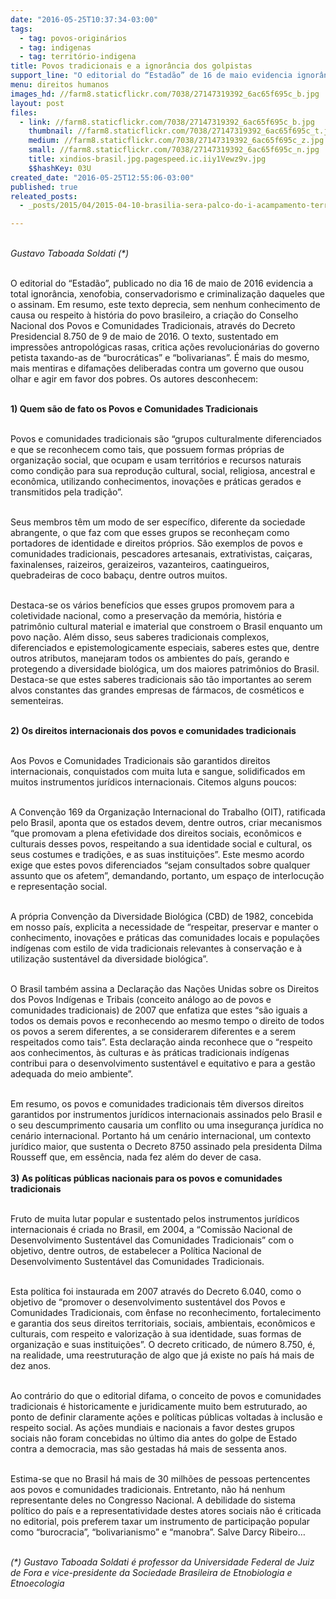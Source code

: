 ```yaml
---
date: "2016-05-25T10:37:34-03:00"
tags:
  - tag: povos-originários
  - tag: indigenas
  - tag: território-indigena
title: Povos tradicionais e a ignorância dos golpistas
support_line: "O editorial do “Estadão” de 16 de maio evidencia ignorância, xenofobia e conservadorismo daqueles que o assinam"
menu: direitos humanos
images_hd: //farm8.staticflickr.com/7038/27147319392_6ac65f695c_b.jpg
layout: post
files:
  - link: //farm8.staticflickr.com/7038/27147319392_6ac65f695c_b.jpg
    thumbnail: //farm8.staticflickr.com/7038/27147319392_6ac65f695c_t.jpg
    medium: //farm8.staticflickr.com/7038/27147319392_6ac65f695c_z.jpg
    small: //farm8.staticflickr.com/7038/27147319392_6ac65f695c_n.jpg
    title: xindios-brasil.jpg.pagespeed.ic.iiy1Vewz9v.jpg
    $$hashKey: 03U
created_date: "2016-05-25T12:55:06-03:00"
published: true
releated_posts:
  - _posts/2015/04/2015-04-10-brasilia-sera-palco-do-i-acampamento-terra-livre-em-defesa-dos-povos-indigenas.md

---
```

<p><br />
<em>Gustavo Taboada Soldati (*)</em></p>

<p><br />
O editorial do &ldquo;Estad&atilde;o&rdquo;, publicado no dia 16 de maio de 2016 evidencia a total ignor&acirc;ncia, xenofobia, conservadorismo e criminaliza&ccedil;&atilde;o daqueles que o assinam. Em resumo, este texto deprecia, sem nenhum conhecimento de causa ou respeito &agrave; hist&oacute;ria do povo brasileiro, a cria&ccedil;&atilde;o do Conselho Nacional dos Povos e Comunidades Tradicionais, atrav&eacute;s do Decreto Presidencial 8.750 de 9 de maio de 2016. O texto, sustentado em impress&otilde;es antropol&oacute;gicas rasas, critica a&ccedil;&otilde;es revolucion&aacute;rias do governo petista taxando-as de &ldquo;burocr&aacute;ticas&rdquo; e &ldquo;bolivarianas&rdquo;. &Eacute; mais do mesmo, mais mentiras e difama&ccedil;&otilde;es deliberadas contra um governo que ousou olhar e agir em favor dos pobres. Os autores desconhecem:</p>

<p><br />
<strong>1) Quem s&atilde;o de fato os Povos e Comunidades Tradicionais</strong></p>

<p><br />
Povos e comunidades tradicionais s&atilde;o &ldquo;grupos culturalmente diferenciados e que se reconhecem como tais, que possuem formas pr&oacute;prias de organiza&ccedil;&atilde;o social, que ocupam e usam territ&oacute;rios e recursos naturais como condi&ccedil;&atilde;o para sua reprodu&ccedil;&atilde;o cultural, social, religiosa, ancestral e econ&ocirc;mica, utilizando conhecimentos, inova&ccedil;&otilde;es e pr&aacute;ticas gerados e transmitidos pela tradi&ccedil;&atilde;o&rdquo;.</p>

<p><br />
Seus membros t&ecirc;m um modo de ser espec&iacute;fico, diferente da sociedade abrangente, o que faz com que esses grupos se reconhe&ccedil;am como portadores de identidade e direitos pr&oacute;prios. S&atilde;o exemplos de povos e comunidades tradicionais, pescadores artesanais, extrativistas, cai&ccedil;aras, faxinalenses, raizeiros, geraizeiros, vazanteiros, caatingueiros, quebradeiras de coco baba&ccedil;u, dentre outros muitos.</p>

<p><br />
Destaca-se os v&aacute;rios benef&iacute;cios que esses grupos promovem para a coletividade nacional, como a preserva&ccedil;&atilde;o da mem&oacute;ria, hist&oacute;ria e patrim&ocirc;nio cultural material e imaterial que constroem o Brasil enquanto um povo na&ccedil;&atilde;o. Al&eacute;m disso, seus saberes tradicionais complexos, diferenciados e epistemologicamente especiais, saberes estes que, dentre outros atributos, manejaram todos os ambientes do pa&iacute;s, gerando e protegendo a diversidade biol&oacute;gica, um dos maiores patrim&ocirc;nios do Brasil. Destaca-se que estes saberes tradicionais s&atilde;o t&atilde;o importantes ao serem alvos constantes das grandes empresas de f&aacute;rmacos, de cosm&eacute;ticos e sementeiras.</p>

<p><br />
<strong>2) Os direitos internacionais dos povos e comunidades tradicionais</strong></p>

<p><br />
Aos Povos e Comunidades Tradicionais s&atilde;o garantidos direitos internacionais, conquistados com muita luta e sangue, solidificados em muitos instrumentos jur&iacute;dicos internacionais. Citemos alguns poucos:</p>

<p><br />
A Conven&ccedil;&atilde;o 169 da Organiza&ccedil;&atilde;o Internacional do Trabalho (OIT), ratificada pelo Brasil, aponta que os estados devem, dentre outros, criar mecanismos &ldquo;que promovam a plena efetividade dos direitos sociais, econ&ocirc;micos e culturais desses povos, respeitando a sua identidade social e cultural, os seus costumes e tradi&ccedil;&otilde;es, e as suas institui&ccedil;&otilde;es&rdquo;. Este mesmo acordo exige que estes povos diferenciados &ldquo;sejam consultados sobre qualquer assunto que os afetem&rdquo;, demandando, portanto, um espa&ccedil;o de interlocu&ccedil;&atilde;o e representa&ccedil;&atilde;o social.</p>

<p><br />
A pr&oacute;pria Conven&ccedil;&atilde;o da Diversidade Biol&oacute;gica (CBD) de 1982, concebida em nosso pa&iacute;s, explicita a necessidade de &ldquo;respeitar, preservar e manter o conhecimento, inova&ccedil;&otilde;es e pr&aacute;ticas das comunidades locais e popula&ccedil;&otilde;es ind&iacute;genas com estilo de vida tradicionais relevantes &agrave; conserva&ccedil;&atilde;o e &agrave; utiliza&ccedil;&atilde;o sustent&aacute;vel da diversidade biol&oacute;gica&rdquo;.</p>

<p><br />
O Brasil tamb&eacute;m assina a Declara&ccedil;&atilde;o das Na&ccedil;&otilde;es Unidas sobre os Direitos dos Povos Ind&iacute;genas e Tribais (conceito an&aacute;logo ao de povos e comunidades tradicionais) de 2007 que enfatiza que estes &ldquo;s&atilde;o iguais a todos os demais povos e reconhecendo ao mesmo tempo o direito de todos os povos a serem diferentes, a se considerarem diferentes e a serem respeitados como tais&rdquo;. Esta declara&ccedil;&atilde;o ainda reconhece que o &ldquo;respeito aos conhecimentos, &agrave;s culturas e &agrave;s pr&aacute;ticas tradicionais ind&iacute;genas contribui para o desenvolvimento sustent&aacute;vel e equitativo e para a gest&atilde;o adequada do meio ambiente&rdquo;.</p>

<p><br />
Em resumo, os povos e comunidades tradicionais t&ecirc;m diversos direitos garantidos por instrumentos jur&iacute;dicos internacionais assinados pelo Brasil e o seu descumprimento causaria um conflito ou uma inseguran&ccedil;a jur&iacute;dica no cen&aacute;rio internacional. Portanto h&aacute; um cen&aacute;rio internacional, um contexto jur&iacute;dico maior, que sustenta o Decreto 8750 assinado pela presidenta Dilma Rousseff que, em ess&ecirc;ncia, nada fez al&eacute;m do dever de casa.<br />
<br />
<strong>3) As pol&iacute;ticas p&uacute;blicas nacionais para os povos e comunidades tradicionais</strong></p>

<p><br />
Fruto de muita lutar popular e sustentado pelos instrumentos jur&iacute;dicos internacionais &eacute; criada no Brasil, em 2004, a &ldquo;Comiss&atilde;o Nacional de Desenvolvimento Sustent&aacute;vel das Comunidades Tradicionais&rdquo; com o objetivo, dentre outros, de estabelecer a Pol&iacute;tica Nacional de Desenvolvimento Sustent&aacute;vel das Comunidades Tradicionais.</p>

<p><br />
Esta pol&iacute;tica foi instaurada em 2007 atrav&eacute;s do Decreto 6.040, como o objetivo de &ldquo;promover o desenvolvimento sustent&aacute;vel dos Povos e Comunidades Tradicionais, com &ecirc;nfase no reconhecimento, fortalecimento e garantia dos seus direitos territoriais, sociais, ambientais, econ&ocirc;micos e culturais, com respeito e valoriza&ccedil;&atilde;o &agrave; sua identidade, suas formas de organiza&ccedil;&atilde;o e suas institui&ccedil;&otilde;es&rdquo;. O decreto criticado, de n&uacute;mero 8.750, &eacute;, na realidade, uma reestrutura&ccedil;&atilde;o de algo que j&aacute; existe no pa&iacute;s h&aacute; mais de dez anos.</p>

<p><br />
Ao contr&aacute;rio do que o editorial difama, o conceito de povos e comunidades tradicionais &eacute; historicamente e juridicamente muito bem estruturado, ao ponto de definir claramente a&ccedil;&otilde;es e pol&iacute;ticas p&uacute;blicas voltadas &agrave; inclus&atilde;o e respeito social. As a&ccedil;&otilde;es mundiais e nacionais a favor destes grupos sociais n&atilde;o foram concebidas no &uacute;ltimo dia antes do golpe de Estado contra a democracia, mas s&atilde;o gestadas h&aacute; mais de sessenta anos.</p>

<p><br />
Estima-se que no Brasil h&aacute; mais de 30 milh&otilde;es de pessoas pertencentes aos povos e comunidades tradicionais. Entretanto, n&atilde;o h&aacute; nenhum representante deles no Congresso Nacional. A debilidade do sistema pol&iacute;tico do pa&iacute;s e a representatividade destes atores sociais n&atilde;o &eacute; criticada no editorial, pois preferem taxar um instrumento de participa&ccedil;&atilde;o popular como &ldquo;burocracia&rdquo;, &ldquo;bolivarianismo&rdquo; e &ldquo;manobra&rdquo;. Salve Darcy Ribeiro&hellip;</p>

<p><br />
<em>(*) Gustavo Taboada Soldati &eacute; professor da Universidade Federal de Juiz de Fora e vice-presidente da Sociedade Brasileira de Etnobiologia e Etnoecologia</em></p>
